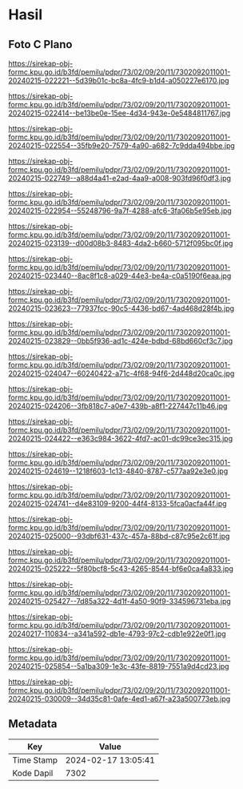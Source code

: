 # Hasil

## Foto C Plano

https://sirekap-obj-formc.kpu.go.id/b3fd/pemilu/pdpr/73/02/09/20/11/7302092011001-20240215-022221--5d39b01c-bc8a-4fc9-b1d4-a050227e6170.jpg

https://sirekap-obj-formc.kpu.go.id/b3fd/pemilu/pdpr/73/02/09/20/11/7302092011001-20240215-022414--be13be0e-15ee-4d34-943e-0e5484811767.jpg

https://sirekap-obj-formc.kpu.go.id/b3fd/pemilu/pdpr/73/02/09/20/11/7302092011001-20240215-022554--35fb9e20-7579-4a90-a682-7c9dda494bbe.jpg

https://sirekap-obj-formc.kpu.go.id/b3fd/pemilu/pdpr/73/02/09/20/11/7302092011001-20240215-022749--a88d4a41-e2ad-4aa9-a008-903fd96f0df3.jpg

https://sirekap-obj-formc.kpu.go.id/b3fd/pemilu/pdpr/73/02/09/20/11/7302092011001-20240215-022954--55248796-9a7f-4288-afc6-3fa06b5e95eb.jpg

https://sirekap-obj-formc.kpu.go.id/b3fd/pemilu/pdpr/73/02/09/20/11/7302092011001-20240215-023139--d00d08b3-8483-4da2-b660-5712f095bc0f.jpg

https://sirekap-obj-formc.kpu.go.id/b3fd/pemilu/pdpr/73/02/09/20/11/7302092011001-20240215-023440--8ac8f1c8-a029-44e3-be4a-c0a5190f6eaa.jpg

https://sirekap-obj-formc.kpu.go.id/b3fd/pemilu/pdpr/73/02/09/20/11/7302092011001-20240215-023623--77937fcc-90c5-4436-bd67-4ad468d28f4b.jpg

https://sirekap-obj-formc.kpu.go.id/b3fd/pemilu/pdpr/73/02/09/20/11/7302092011001-20240215-023829--0bb5f936-ad1c-424e-bdbd-68bd660cf3c7.jpg

https://sirekap-obj-formc.kpu.go.id/b3fd/pemilu/pdpr/73/02/09/20/11/7302092011001-20240215-024047--60240422-a71c-4f68-94f6-2d448d20ca0c.jpg

https://sirekap-obj-formc.kpu.go.id/b3fd/pemilu/pdpr/73/02/09/20/11/7302092011001-20240215-024206--3fb818c7-a0e7-439b-a8f1-227447c11b46.jpg

https://sirekap-obj-formc.kpu.go.id/b3fd/pemilu/pdpr/73/02/09/20/11/7302092011001-20240215-024422--e363c984-3622-4fd7-ac01-dc99ce3ec315.jpg

https://sirekap-obj-formc.kpu.go.id/b3fd/pemilu/pdpr/73/02/09/20/11/7302092011001-20240215-024619--1218f603-1c13-4840-8787-c577aa92e3e0.jpg

https://sirekap-obj-formc.kpu.go.id/b3fd/pemilu/pdpr/73/02/09/20/11/7302092011001-20240215-024741--d4e83109-9200-44f4-8133-5fca0acfa44f.jpg

https://sirekap-obj-formc.kpu.go.id/b3fd/pemilu/pdpr/73/02/09/20/11/7302092011001-20240215-025000--93dbf631-437c-457a-88bd-c87c95e2c61f.jpg

https://sirekap-obj-formc.kpu.go.id/b3fd/pemilu/pdpr/73/02/09/20/11/7302092011001-20240215-025222--5f80bcf8-5c43-4265-8544-bf6e0ca4a833.jpg

https://sirekap-obj-formc.kpu.go.id/b3fd/pemilu/pdpr/73/02/09/20/11/7302092011001-20240215-025427--7d85a322-4d1f-4a50-90f9-334596731eba.jpg

https://sirekap-obj-formc.kpu.go.id/b3fd/pemilu/pdpr/73/02/09/20/11/7302092011001-20240217-110834--a341a592-db1e-4793-97c2-cdb1e922e0f1.jpg

https://sirekap-obj-formc.kpu.go.id/b3fd/pemilu/pdpr/73/02/09/20/11/7302092011001-20240215-025854--5a1ba309-1e3c-43fe-8819-7551a9d4cd23.jpg

https://sirekap-obj-formc.kpu.go.id/b3fd/pemilu/pdpr/73/02/09/20/11/7302092011001-20240215-030009--34d35c81-0afe-4ed1-a67f-a23a500773eb.jpg


## Metadata

| Key        | Value               |
| ---------- | ------------------- |
| Time Stamp | 2024-02-17 13:05:41 |
| Kode Dapil | 7302                |



